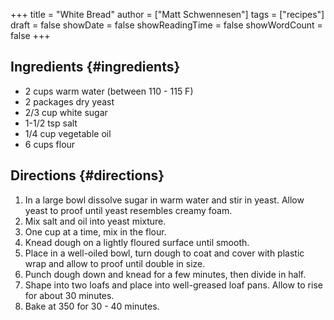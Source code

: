 +++
title = "White Bread"
author = ["Matt Schwennesen"]
tags = ["recipes"]
draft = false
showDate = false
showReadingTime = false
showWordCount = false
+++

## Ingredients {#ingredients}

-   2 cups warm water (between 110 - 115 F)
-   2 packages dry yeast
-   2/3 cup white sugar
-   1-1/2 tsp salt
-   1/4 cup vegetable oil
-   6 cups flour


## Directions {#directions}

1.  In a large bowl dissolve sugar in warm water and stir in yeast. Allow yeast
    to proof until yeast resembles creamy foam.
2.  Mix salt and oil into yeast mixture.
3.  One cup at a time, mix in the flour.
4.  Knead dough on a lightly floured surface until smooth.
5.  Place in a well-oiled bowl, turn dough to coat and cover with plastic wrap
    and allow to proof until double in size.
6.  Punch dough down and knead for a few minutes, then divide in half.
7.  Shape into two loafs and place into well-greased loaf pans. Allow  to rise
    for about 30 minutes.
8.  Bake at 350 for 30 - 40 minutes.
